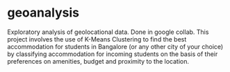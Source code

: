 # geoanalysis
Exploratory analysis of geolocational data. 
 Done in google collab.
 This project involves the use of K-Means Clustering to find the best accommodation for students in Bangalore (or any other city of your choice) by classifying accommodation for incoming students on the basis of their preferences on amenities, budget and proximity to the location.
